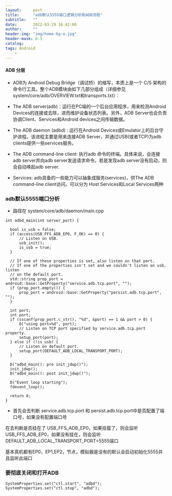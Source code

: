 ```yaml
---
layout:     post
title:      "adb默认5555端口逻辑分析和ADB流程"
subtitle:   ""
date:       2022-03-29 16:42:00
author:     ""
header-img: "img/home-bg-o.jpg"
header-mask: 0.3
catalog:
tags: Android
    -
---
```


#### ADB 分层

 - ADB为 Android Debug Bridge（调试桥）的缩写，本质上是一个 C/S 架构的命令行工具。整个ADB模块由如下几部分组成（详细参见system/core/adb/OVERVIEW.txt和transports.txt）：

 - The ADB server(adb)：运行在PC端的一个后台应用程序，用来检测Android Devices的连接或去除，进而维护设备状态列表。另外，ADB Server也会负责协调Client、Services和Android devices之间传输数据。
 - The ADB daemon (adbd) : 运行在Android Devices或Emulator上的后台守护进程。该进程主要是用来连接ADB Server，并通过USB(或者TCP)为adb clients提供一些services服务。
 - The ADB command-line client: 执行adb 命令的终端。具体来说，会连接adb server并向adb server发送请求命令。若是发现adb server没有启动，则会自动唤起adb server.
 - Services: adb具备的一些能力可以抽象成服务(services)，供The ADB command-line client访问。可以分为 Host Services和Local Services两种


### adb默认5555端口分析

  - 路径在 system/core/adb/daemon/main.cpp

  ```
  int adbd_main(int server_port) {
  
    bool is_usb = false;
    if (access(USB_FFS_ADB_EP0, F_OK) == 0) {
        // Listen on USB.
        usb_init();
        is_usb = true;
    }

    // If one of these properties is set, also listen on that port.
    // If one of the properties isn't set and we couldn't listen on usb, listen
    // on the default port.
    std::string prop_port = android::base::GetProperty("service.adb.tcp.port", "");
    if (prop_port.empty()) {
        prop_port = android::base::GetProperty("persist.adb.tcp.port", "");
    }

    int port;
    int port;
    if (sscanf(prop_port.c_str(), "%d", &port) == 1 && port > 0) {
        D("using port=%d", port);
        // Listen on TCP port specified by service.adb.tcp.port property.
        setup_port(port);
    } else if (!is_usb) {
        // Listen on default port.
        setup_port(DEFAULT_ADB_LOCAL_TRANSPORT_PORT);
    }

    D("adbd_main(): pre init_jdwp()");
    init_jdwp();
    D("adbd_main(): post init_jdwp()");

    D("Event loop starting");
    fdevent_loop();

    return 0;
}
 ```


- 首先会去判断  service.adb.tcp.port  和  persist.adb.tcp.port中是否配置了端口号，如果没有配置端口号

在去判断是否挂在了 USB_FFS_ADB_EP0，如果挂载了，则会监听 USB_FFS_ADB_EP0，如果没有挂在，则会监听 DEFAULT_ADB_LOCAL_TRANSPORT_PORT=5555端口

基本真机都有EP0，EP1,EP2，节点，模拟器是没有的默认会启动初始化5555并且监听此端口

### 要彻底关闭和打开ADB

  
  ```
SystemProperties.set("ctl.start", "adbd");    SystemProperties.set("ctl.stop", "adbd");
  ```

